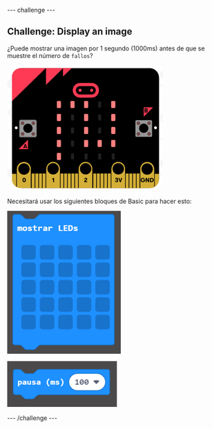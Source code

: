 \--- challenge \---

## Challenge: Display an image

¿Puede mostrar una imagen por 1 segundo (1000ms) antes de que se muestre el número de `fallos`?

![captura de pantalla](images/frustration-start-img.png)

Necesitará usar los siguientes bloques de Basic para hacer esto:

![captura de pantalla](images/frustration-blocks.png)

![captura de pantalla](images/frustration-blocks2.png)

\--- /challenge \---